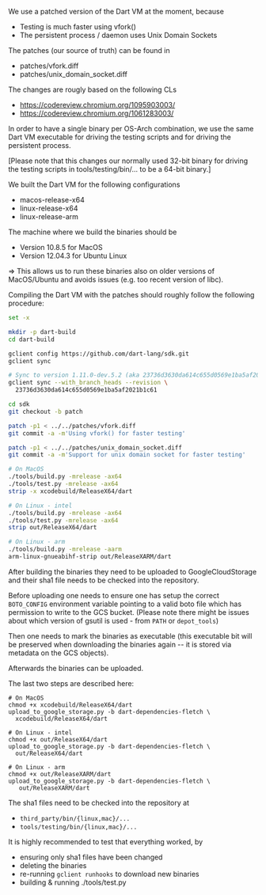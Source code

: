 <!---
Copyright (c) 2015, the Fletch project authors. Please see the AUTHORS file
for details. All rights reserved. Use of this source code is governed by a
BSD-style license that can be found in the LICENSE.md file.
-->

We use a patched version of the Dart VM at the moment, because
  * Testing is much faster using vfork()
  * The persistent process / daemon uses Unix Domain Sockets

The patches (our source of truth) can be found in
  * patches/vfork.diff
  * patches/unix_domain_socket.diff

The changes are rougly based on the following CLs
  * https://codereview.chromium.org/1095903003/
  * https://codereview.chromium.org/1061283003/

In order to have a single binary per OS-Arch combination, we use the
same Dart VM executable for driving the testing scripts and for driving
the persistent process.

[Please note that this changes our normally used 32-bit binary for driving the
testing scripts in tools/testing/bin/... to be a 64-bit binary.]

We built the Dart VM for the following configurations
  * macos-release-x64
  * linux-release-x64
  * linux-release-arm

The machine where we build the binaries should be
  * Version 10.8.5 for MacOS
  * Version 12.04.3 for Ubuntu Linux

=> This allows us to run these binaries also on older versions of MacOS/Ubuntu
and avoids issues (e.g. too recent version of libc).

Compiling the Dart VM with the patches should roughly follow the following
procedure:

```bash
set -x

mkdir -p dart-build
cd dart-build

gclient config https://github.com/dart-lang/sdk.git
gclient sync

# Sync to version 1.11.0-dev.5.2 (aka 23736d3630da614c655d0569e1ba5af2021b1c61)
gclient sync --with_branch_heads --revision \
  23736d3630da614c655d0569e1ba5af2021b1c61

cd sdk
git checkout -b patch

patch -p1 < ../../patches/vfork.diff
git commit -a -m'Using vfork() for faster testing'

patch -p1 < ../../patches/unix_domain_socket.diff
git commit -a -m'Support for unix domain socket for faster testing'

# On MacOS
./tools/build.py -mrelease -ax64
./tools/test.py -mrelease -ax64
strip -x xcodebuild/ReleaseX64/dart

# On Linux - intel
./tools/build.py -mrelease -ax64
./tools/test.py -mrelease -ax64
strip out/ReleaseX64/dart

# On Linux - arm
./tools/build.py -mrelease -aarm
arm-linux-gnueabihf-strip out/ReleaseXARM/dart
```

After building the binaries they need to be uploaded to GoogleCloudStorage and
their sha1 file needs to be checked into the repository.

Before uploading one needs to ensure one has setup the correct
`BOTO_CONFIG` environment variable pointing to a valid boto file which has
permission to write to the GCS bucket.
(Please note there might be issues about which version of gsutil is used -
from `PATH` or `depot_tools`)

Then one needs to mark the binaries as executable (this executable bit will be
preserved when downloading the binaries again -- it is stored via metadata on
the GCS objects).

Afterwards the binaries can be uploaded.

The last two steps are described here:

```
# On MacOS
chmod +x xcodebuild/ReleaseX64/dart
upload_to_google_storage.py -b dart-dependencies-fletch \
  xcodebuild/ReleaseX64/dart

# On Linux - intel
chmod +x out/ReleaseX64/dart
upload_to_google_storage.py -b dart-dependencies-fletch \
  out/ReleaseX64/dart

# On Linux - arm
chmod +x out/ReleaseXARM/dart
upload_to_google_storage.py -b dart-dependencies-fletch \
   out/ReleaseXARM/dart
```

The sha1 files need to be checked into the repository at
  * `third_party/bin/{linux,mac}/...`
  * `tools/testing/bin/{linux,mac}/...`

It is highly recommended to test that everything worked, by
  * ensuring only sha1 files have been changed
  * deleting the binaries
  * re-running `gclient runhooks` to download new binaries
  * building & running ./tools/test.py


